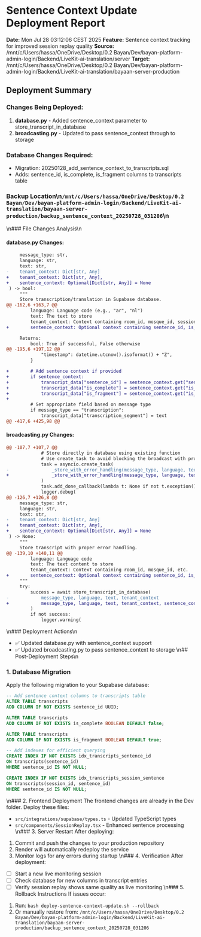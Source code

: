 # Sentence Context Update Deployment Report

**Date:** Mon Jul 28 03:12:06 CEST 2025
**Feature:** Sentence context tracking for improved session replay quality
**Source:** /mnt/c/Users/hassa/OneDrive/Desktop/0.2 Bayan/Dev/bayan-platform-admin-login/Backend/LiveKit-ai-translation/server
**Target:** /mnt/c/Users/hassa/OneDrive/Desktop/0.2 Bayan/Dev/bayan-platform-admin-login/Backend/LiveKit-ai-translation/bayaan-server-production

## Deployment Summary

### Changes Being Deployed:

1. **database.py** - Added sentence_context parameter to store_transcript_in_database
2. **broadcasting.py** - Updated to pass sentence_context through to storage

### Database Changes Required:

- Migration: 20250128_add_sentence_context_to_transcripts.sql
- Adds: sentence_id, is_complete, is_fragment columns to transcripts table

### Backup Location\n`/mnt/c/Users/hassa/OneDrive/Desktop/0.2 Bayan/Dev/bayan-platform-admin-login/Backend/LiveKit-ai-translation/bayaan-server-production/backup_sentence_context_20250728_031206`\n

\n### File Changes Analysis\n

#### database.py Changes:

```diff
     message_type: str,
     language: str,
     text: str,
-    tenant_context: Dict[str, Any]
+    tenant_context: Dict[str, Any],
+    sentence_context: Optional[Dict[str, Any]] = None
 ) -> bool:
     """
     Store transcription/translation in Supabase database.
@@ -162,6 +163,7 @@
         language: Language code (e.g., "ar", "nl")
         text: The text to store
         tenant_context: Context containing room_id, mosque_id, session_id
+        sentence_context: Optional context containing sentence_id, is_complete, is_fragment

     Returns:
         bool: True if successful, False otherwise
@@ -195,6 +197,12 @@
             "timestamp": datetime.utcnow().isoformat() + "Z",
         }

+        # Add sentence context if provided
+        if sentence_context:
+            transcript_data["sentence_id"] = sentence_context.get("sentence_id")
+            transcript_data["is_complete"] = sentence_context.get("is_complete", False)
+            transcript_data["is_fragment"] = sentence_context.get("is_fragment", True)
+
         # Set appropriate field based on message type
         if message_type == "transcription":
             transcript_data["transcription_segment"] = text
@@ -417,6 +425,98 @@
```

#### broadcasting.py Changes:

```diff
@@ -107,7 +107,7 @@
             # Store directly in database using existing function
             # Use create_task to avoid blocking the broadcast with proper error handling
             task = asyncio.create_task(
-                _store_with_error_handling(message_type, language, text, tenant_context)
+                _store_with_error_handling(message_type, language, text, tenant_context, sentence_context)
             )
             task.add_done_callback(lambda t: None if not t.exception() else logger.error(f"Storage task failed: {t.exception()}"))
             logger.debug(
@@ -126,7 +126,8 @@
     message_type: str,
     language: str,
     text: str,
-    tenant_context: Dict[str, Any]
+    tenant_context: Dict[str, Any],
+    sentence_context: Optional[Dict[str, Any]] = None
 ) -> None:
     """
     Store transcript with proper error handling.
@@ -139,10 +140,11 @@
         language: Language code
         text: The text content to store
         tenant_context: Context containing room_id, mosque_id, etc.
+        sentence_context: Optional context containing sentence_id, is_complete, is_fragment
     """
     try:
         success = await store_transcript_in_database(
-            message_type, language, text, tenant_context
+            message_type, language, text, tenant_context, sentence_context
         )
         if not success:
             logger.warning(
```

\n### Deployment Actions\n

- ✅ Updated database.py with sentence_context support
- ✅ Updated broadcasting.py to pass sentence_context to storage
  \n## Post-Deployment Steps\n

### 1. Database Migration

Apply the following migration to your Supabase database:

```sql
-- Add sentence context columns to transcripts table
ALTER TABLE transcripts
ADD COLUMN IF NOT EXISTS sentence_id UUID;

ALTER TABLE transcripts
ADD COLUMN IF NOT EXISTS is_complete BOOLEAN DEFAULT false;

ALTER TABLE transcripts
ADD COLUMN IF NOT EXISTS is_fragment BOOLEAN DEFAULT true;

-- Add indexes for efficient querying
CREATE INDEX IF NOT EXISTS idx_transcripts_sentence_id
ON transcripts(sentence_id)
WHERE sentence_id IS NOT NULL;

CREATE INDEX IF NOT EXISTS idx_transcripts_session_sentence
ON transcripts(session_id, sentence_id)
WHERE sentence_id IS NOT NULL;
```

\n### 2. Frontend Deployment
The frontend changes are already in the Dev folder. Deploy these files:

- `src/integrations/supabase/types.ts` - Updated TypeScript types
- `src/components/SessionReplay.tsx` - Enhanced sentence processing
  \n### 3. Server Restart
  After deploying:

1. Commit and push the changes to your production repository
2. Render will automatically redeploy the service
3. Monitor logs for any errors during startup
   \n### 4. Verification
   After deployment:

- [ ] Start a new live monitoring session
- [ ] Check database for new columns in transcript entries
- [ ] Verify session replay shows same quality as live monitoring
      \n### 5. Rollback Instructions
      If issues occur:

1. Run: `bash deploy-sentence-context-update.sh --rollback`
2. Or manually restore from: `/mnt/c/Users/hassa/OneDrive/Desktop/0.2 Bayan/Dev/bayan-platform-admin-login/Backend/LiveKit-ai-translation/bayaan-server-production/backup_sentence_context_20250728_031206`
